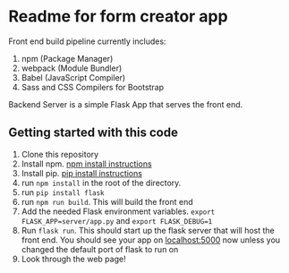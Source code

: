 # Readme for form creator app

Front end build pipeline currently includes:
1. npm (Package Manager)
2. webpack (Module Bundler)
3. Babel (JavaScript Compiler)
4. Sass and CSS Compilers for Bootstrap

Backend Server is a simple Flask App that serves the front end.


## Getting started with this code

1. Clone this repository
2. Install npm. [npm install instructions](https://docs.npmjs.com/getting-started/installing-node)
3. Install pip. [pip install instructions](https://pip.pypa.io/en/stable/installing/)
4. run `npm install` in the root of the directory.
5. run `pip install flask`
6. run `npm run build`. This will build the front end 
7. Add the needed Flask environment variables. `export FLASK_APP=server/app.py` and `export FLASK_DEBUG=1`
8. Run `flask run`. This should start up the flask server that will host the front end. You should see your app on [localhost:5000](localhost:5000) now unless you changed the default port of flask to run on
9. Look through the web page!
